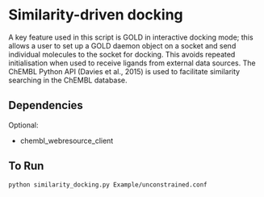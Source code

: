 # Similarity-driven docking

A key feature used in this script is GOLD in interactive docking mode;
this allows a user to set up a GOLD daemon object on a socket and send individual molecules to the socket for docking.
This avoids repeated initialisation when used to receive ligands from external data sources.
The ChEMBL Python API (Davies et al., 2015) is used to facilitate similarity searching in the ChEMBL database. 

## Dependencies

Optional:
- chembl_webresource_client


## To Run 
```bash
python similarity_docking.py Example/unconstrained.conf
```